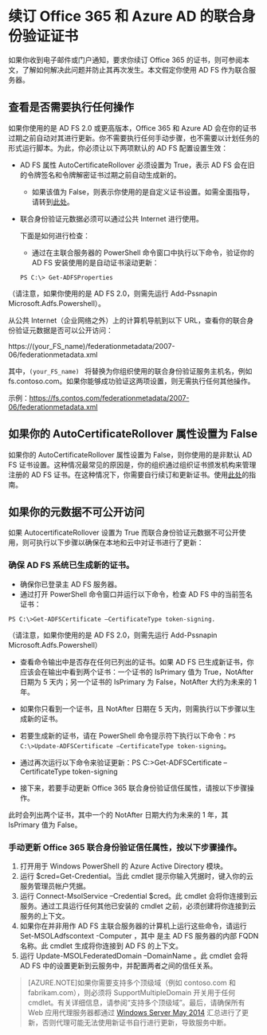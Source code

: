 <properties 
	pageTitle="Office 365 和 Azure AD 用户证书续订指南。" 
	description="本文向 Office 365 用户说明了如何解决向其发送证书续订通知的电子邮件的问题。" 
	services="active-directory" 
	documentationCenter="" 
	authors="billmath" 
	manager="stevenpo" 
	editor="curtand"/>

<tags 
	ms.service="active-directory" 
	ms.date="10/13/2015"
	wacn.date="01/21/2016"/>


# 续订 Office 365 和 Azure AD 的联合身份验证证书

如果你收到电子邮件或门户通知，要求你续订 Office 365 的证书，则可参阅本文，了解如何解决此问题并防止其再次发生。本文假定你使用 AD FS 作为联合服务器。

## 查看是否需要执行任何操作

如果你使用的是 AD FS 2.0 或更高版本，Office 365 和 Azure AD 会在你的证书过期之前自动对其进行更新。你不需要执行任何手动步骤，也不需要以计划任务的形式运行脚本。为此，你必须让以下两项默认的 AD FS 配置设置生效：

- AD FS 属性 AutoCertificateRollover 必须设置为 True，表示 AD FS 会在旧的令牌签名和令牌解密证书过期之前自动生成新的。
	- 如果该值为 False，则表示你使用的是自定义证书设置。如需全面指导，请转到[此处](https://msdn.microsoft.com/zh-cn/library/azure/JJ933264.aspx#BKMK_NotADFSCert)。
- 联合身份验证元数据必须可以通过公共 Internet 进行使用。
	
	下面是如何进行检查：

	- 通过在主联合服务器的 PowerShell 命令窗口中执行以下命令，验证你的 AD FS 安装使用的是自动证书滚动更新：

	`PS C:\> Get-ADFSProperties`

（请注意，如果你使用的是 AD FS 2.0，则需先运行 Add-Pssnapin Microsoft.Adfs.Powershell）。

从公共 Internet（企业网络之外）上的计算机导航到以下 URL，查看你的联合身份验证元数据是否可以公开访问：


https://(your_FS_name)/federationmetadata/2007-06/federationmetadata.xml

其中，`(your_FS_name) ` 将替换为你组织使用的联合身份验证服务主机名，例如 fs.contoso.com。如果你能够成功验证这两项设置，则无需执行任何其他操作。

示例：https://fs.contos.com/federationmetadata/2007-06/federationmetadata.xml

## 如果你的 AutoCertificateRollover 属性设置为 False

如果你的 AutoCertificateRollover 属性设置为 False，则你使用的是非默认 AD FS 证书设置。这种情况最常见的原因是，你的组织通过组织证书颁发机构来管理注册的 AD FS 证书。在这种情况下，你需要自行续订和更新证书。使用[此处](https://msdn.microsoft.com/library/azure/JJ933264.aspx#BKMK_NotADFSCert)的指南。

## 如果你的元数据不可公开访问
如果 AutocertificateRollover 设置为 True 而联合身份验证元数据不可公开使用，则可执行以下步骤以确保在本地和云中对证书进行了更新：

### 确保 AD FS 系统已生成新的证书。 

- 确保你已登录主 AD FS 服务器。
- 通过打开 PowerShell 命令窗口并运行以下命令，检查 AD FS 中的当前签名证书： 

`PS C:\>Get-ADFSCertificate –CertificateType token-signing.`

（请注意，如果你使用的是 AD FS 2.0，则需先运行 Add-Pssnapin Microsoft.Adfs.Powershell）


- 查看命令输出中是否存在任何已列出的证书。如果 AD FS 已生成新证书，你应该会在输出中看到两个证书：一个证书的 IsPrimary 值为 True，NotAfter 日期为 5 天内；另一个证书的 IsPrimary 为 False，NotAfter 大约为未来的 1 年。
	
- 如果你只看到一个证书，且 NotAfter 日期在 5 天内，则需执行以下步骤以生成新的证书。

- 若要生成新的证书，请在 PowerShell 命令提示符下执行以下命令：`PS C:\>Update-ADFSCertificate –CertificateType token-signing`。

- 通过再次运行以下命令来验证更新：PS C:\>Get-ADFSCertificate –CertificateType token-signing
- 接下来，若要手动更新 Office 365 联合身份验证信任属性，请按以下步骤操作。

此时会列出两个证书，其中一个的 NotAfter 日期大约为未来的 1 年，其 IsPrimary 值为 False。


### 手动更新 Office 365 联合身份验证信任属性，按以下步骤操作。

1.	打开用于 Windows PowerShell 的 Azure Active Directory 模块。
2.	运行 $cred=Get-Credential。当此 cmdlet 提示你输入凭据时，键入你的云服务管理员帐户凭据。
3.	运行 Connect-MsolService –Credential $cred。此 cmdlet 会将你连接到云服务。通过工具运行任何其他已安装的 cmdlet 之前，必须创建将你连接到云服务的上下文。
4.	如果你在并非用作 AD FS 主联合服务器的计算机上运行这些命令，请运行 Set-MSOLAdfscontext -Computer <AD FS primary server>，其中 <AD FS primary server> 是主 AD FS 服务器的内部 FQDN 名称。此 cmdlet 生成将你连接到 AD FS 的上下文。 
5.	运行 Update-MSOLFederatedDomain –DomainName <domain>。此 cmdlet 会将 AD FS 中的设置更新到云服务中，并配置两者之间的信任关系。

>[AZURE.NOTE]如果你需要支持多个顶级域（例如 contoso.com 和 fabrikam.com），则必须将 SupportMultipleDomain 开关用于任何 cmdlet。有关详细信息，请参阅“支持多个顶级域”。最后，请确保所有 Web 应用代理服务器都通过 [Windows Server May 2014](http://support.microsoft.com/kb/2955164) 汇总进行了更新，否则代理可能无法使用新证书自行进行更新，导致服务中断。

<!---HONumber=79-->